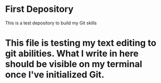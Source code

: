 # First Depository
 This is a test depository to build my Git skills
# This file is testing my text editing to git abilities. What I write in here should be visible on my terminal once I've initialized Git.
